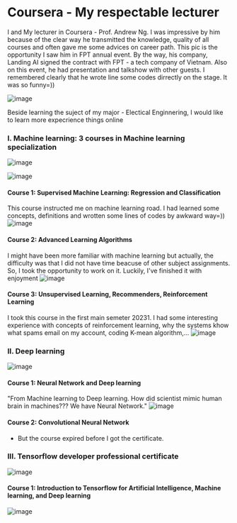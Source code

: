 # Coursera - My respectable lecturer

I and My lecturer in Coursera - Prof. Andrew Ng. I was impressive by him because of the clear way he transmitted the knowledge, quality of all courses and often gave me some advices on career path. This pic is the opportunity I saw him in FPT annual event. By the way, his company, Landing AI signed the contract with FPT - a tech company of Vietnam. Also on this event, he had presentation and talkshow with other guests. I remembered clearly that he wrote line some codes dirrectly on the stage. It was so funny=))

![image](https://github.com/user-attachments/assets/7aeecef3-39da-420c-ac2f-5bdf4579f5e2)





Beside learning the suject of my major - Electical Enginnering, I would like to learn more expecrience things online
### I. Machine learning: 3 courses in Machine learning specialization

![image](https://github.com/user-attachments/assets/0be57b03-53a9-4126-ad68-42c21a2a4c26)

![image](https://github.com/user-attachments/assets/b9a26bea-d24a-4fe9-9537-c80f3f441418)

#### Course 1: Supervised Machine Learning: Regression and Classification
This course instructed me on machine learning road. I had learned some concepts, definitions and wrotten some lines of codes by awkward way=)) 
![image](https://github.com/user-attachments/assets/ca04825b-7f40-487d-93dd-6b05b5aa3509)

#### Course 2: Advanced Learning Algorithms
I might have been more familiar with machine learning but actually, the difficulty was that I did not have time beacuse of other subject assignments. So, I took the opportunity to work on it. Luckily, I've finished it with enjoyment 
![image](https://github.com/user-attachments/assets/9f9826b4-cb86-4a46-b7b3-c5c2a99fc191)

#### Course 3: Unsupervised Learning, Recommenders, Reinforcement Learning
I took this course in the first main semeter 20231. I had some interesting experience with concepts of reinforcement learning, why the systems khow what spams email on my account, coding K-mean algorithm,...
![image](https://github.com/user-attachments/assets/27e2f232-9dee-4519-8efa-f82f8d93f4f3)

### II. Deep learning
![image](https://github.com/user-attachments/assets/9c0e5b17-c53c-4c2b-b3e5-fb5608ae7097)


#### Course 1: Neural  Network and Deep learning
"From Machine learning to Deep learning. How did scientist mimic human brain in machines??? We have Neural Network." 
![image](https://github.com/user-attachments/assets/4ba36207-04d5-45cb-a446-1ac36f51aca8)
#### Course 2: Convolutional Neural Network
* But the course expired before I got the certificate.

### III. Tensorflow developer professional certificate
![image](https://github.com/user-attachments/assets/c45c4788-6c00-4d2b-bde8-8d91d52c48b6)

#### Course 1: Introduction to Tensorflow for Artificial Intelligence, Machine learning, and Deep learning
![image](https://github.com/user-attachments/assets/c631bb76-b140-45e0-958c-2b7cb94c7cf7)







